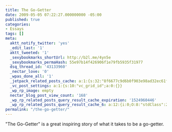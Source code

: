 ```yaml
---
title: The Go-Getter
date: 2009-05-05 07:22:27.000000000 -05:00
published: true
categories:
- Essays
tags: []
meta:
  aktt_notify_twitter: 'yes'
  _edit_last: '1'
  aktt_tweeted: '1'
  _sexybookmarks_shortUrl: http://b2l.me/4yn5e
  _sexybookmarks_permaHash: 55e97b14f426906f1e79fb5935f31977
  dsq_thread_id: '43133960'
  _nectar_love: '0'
  _wpas_done_all: '1'
  _jetpack_related_posts_cache: a:1:{s:32:"8f6677c9d6b0f903e98ad32ec61f8deb";a:2:{s:7:"expires";i:1470957367;s:7:"payload";a:3:{i:0;a:1:{s:2:"id";i:1208;}i:1;a:1:{s:2:"id";i:8192;}i:2;a:1:{s:2:"id";i:4196;}}}}
  _vc_post_settings: a:1:{s:10:"vc_grid_id";a:0:{}}
  _wp_rp_image: empty
  nectar_blog_post_view_count: '168'
  _wp_rp_related_posts_query_result_cache_expiration: '1524960446'
  _wp_rp_related_posts_query_result_cache_6: a:12:{i:0;O:8:"stdClass":2:{s:7:"post_id";s:4:"2294";s:5:"score";s:17:"51.03302069171502";}i:1;O:8:"stdClass":2:{s:7:"post_id";s:4:"2270";s:5:"score";s:17:"51.03302069171502";}i:2;O:8:"stdClass":2:{s:7:"post_id";s:2:"82";s:5:"score";s:17:"51.03302069171502";}i:3;O:8:"stdClass":2:{s:7:"post_id";s:3:"596";s:5:"score";s:17:"49.66341627484776";}i:4;O:8:"stdClass":2:{s:7:"post_id";s:3:"106";s:5:"score";s:17:"15.33774660646593";}i:5;O:8:"stdClass":2:{s:7:"post_id";s:4:"6757";s:5:"score";s:18:"13.968188744636794";}i:6;O:8:"stdClass":2:{s:7:"post_id";s:4:"4196";s:5:"score";s:18:"13.968188744636794";}i:7;O:8:"stdClass":2:{s:7:"post_id";s:4:"1297";s:5:"score";s:18:"13.968188744636794";}i:8;O:8:"stdClass":2:{s:7:"post_id";s:4:"1257";s:5:"score";s:18:"13.968188744636794";}i:9;O:8:"stdClass":2:{s:7:"post_id";s:3:"846";s:5:"score";s:18:"12.598584327769533";}i:10;O:8:"stdClass":2:{s:7:"post_id";s:4:"2363";s:5:"score";s:17:"8.546493933262877";}i:11;O:8:"stdClass":2:{s:7:"post_id";s:4:"2361";s:5:"score";s:17:"8.546493933262877";}}
permalink: "/the-go-getter/"
---
```

<p>"The Go-Getter" is a great inspiring story of what it takes to be a go-getter.</p>
<p><object width="425" height="344" data="http://www.youtube.com/v/keInmbI0dl4&amp;hl=en&amp;fs=1" type="application/x-shockwave-flash"><param name="allowFullScreen" value="true" /><param name="allowscriptaccess" value="always" /><param name="src" value="http://www.youtube.com/v/keInmbI0dl4&amp;hl=en&amp;fs=1" /><param name="allowfullscreen" value="true" /></object></p>
